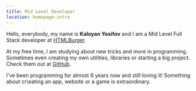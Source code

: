 ```yaml
---
title: Mid Level Developer
location: homepage-intro
---
```

Hello, everybody, my name is **Kaloyan Yosifov** and I am a Mid Level Full Stack developer at [HTMLBurger](https://htmlburger.com/).

At my free time, I am studying about new tricks and more in programming. Sometimes even creating my own utilities, libraries or starting a big project. Check them out at [GitHub](https://github.com/KaloyanYosifov).

I've been programming for almost 6 years now and still loving it! Something about cr\eating an app, website or a game is extraordinary.
